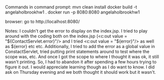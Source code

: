 Commands in command prompt:
mvn clean install
docker build -t angelaholbrookhw1 . 
docker run -p 8080:8080 angelaholbrookhw1

browser:
go to http://localhost:8080/

Notes:
I couldn't get the error to display on the index.jsp. I tried to play 
around with the coding both on the index.jsp (<c:out value = "${ContactServlet.error}"/> and
I tried <c:out value = "${error}"/> as well as ${error} etc etc. Additionally,
I tried to add the error as a global value in ConstactServlet, tried putting print
statements around to test where the scope was, etc. And once I got the scope 
to where I thought it was ok, it still wasn't printing. So, I had to abandon it after
spending a few hours trying to figure it out. I would appreciate learning though as
I do want to know. I did ask on Thursday evening and we both thought it should work
but it wasn't.
